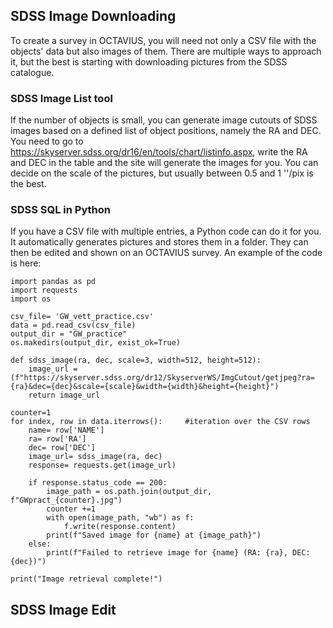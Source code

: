 ## SDSS Image Downloading

To create a survey in OCTAVIUS, you will need not only a CSV file with the objects' data but also images of them. 
There are multiple ways to approach it, but the best is starting with downloading pictures from the SDSS catalogue. 

### SDSS Image List tool

If the number of objects is small, you can generate image cutouts of SDSS images based on a defined list of object positions, namely the RA and DEC. 
You need to go to https://skyserver.sdss.org/dr16/en/tools/chart/listinfo.aspx, write the RA and DEC in the table and the site will generate the images for you. 
You can decide on the scale of the pictures, but usually between 0.5 and 1 ''/pix is the best.

### SDSS SQL in Python

If you have a CSV file with multiple entries, a Python code can do it for you. It automatically generates pictures and stores them in a folder. They can then be edited and shown on an OCTAVIUS survey. An example of the code is here: 
```
import pandas as pd
import requests
import os

csv_file= 'GW_vett_practice.csv'  
data = pd.read_csv(csv_file)
output_dir = "GW_practice"
os.makedirs(output_dir, exist_ok=True)

def sdss_image(ra, dec, scale=3, width=512, height=512):
    image_url = (f"https://skyserver.sdss.org/dr12/SkyserverWS/ImgCutout/getjpeg?ra={ra}&dec={dec}&scale={scale}&width={width}&height={height}")
    return image_url

counter=1
for index, row in data.iterrows():     #iteration over the CSV rows
    name= row['NAME']
    ra= row['RA'] 
    dec= row['DEC']
    image_url= sdss_image(ra, dec)
    response= requests.get(image_url)
    
    if response.status_code == 200:
        image_path = os.path.join(output_dir, f"GWpract_{counter}.jpg")
        counter +=1
        with open(image_path, "wb") as f:
            f.write(response.content)
        print(f"Saved image for {name} at {image_path}")
    else:
        print(f"Failed to retrieve image for {name} (RA: {ra}, DEC: {dec})")
            
print("Image retrieval complete!")
```


## SDSS Image Edit
